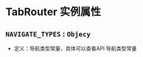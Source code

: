 # TabRouter 实例属性

## `NAVIGATE_TYPES` : `Objecy`

* 定义：导航类型常量，具体可以查看<TabRouterLink open="/api/TabRouter/NAVIGATE_TYPES">API 导航类型常量</TabRouterLink>
